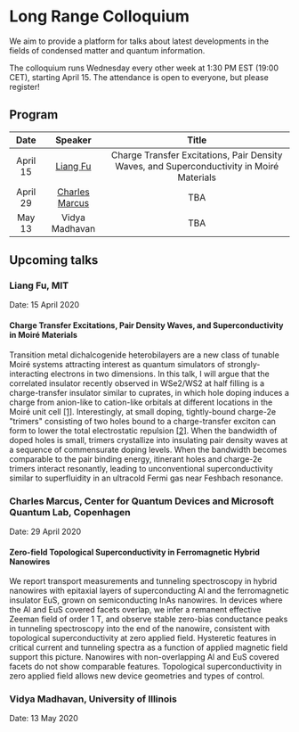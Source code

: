 # Long Range Colloquium

We aim to provide a platform for talks about latest developments in the fields of condensed matter and quantum information.

The colloquium runs Wednesday every other week at 1:30 PM EST (19:00 CET), starting April 15.
The attendance is open to everyone, but please register!

## Program

|   Date   |     Speaker    | Title |
|:--------:|:--------------:|:-----:|
| April 15 | [Liang Fu](#liang-fu-mit) | Charge Transfer Excitations, Pair Density Waves, and Superconductivity in Moiré Materials |
| April 29 | [Charles Marcus](#charles-marcus-center-for-quantum-devices-and-microsoft-quantum-lab-copenhagen) |  TBA  |
|  May 13  | Vidya Madhavan |  TBA  |

## Upcoming talks

### Liang Fu, MIT

Date: 15 April 2020

#### Charge Transfer Excitations, Pair Density Waves, and Superconductivity in Moiré Materials

Transition metal dichalcogenide heterobilayers are a new class of tunable Moiré systems attracting interest as quantum simulators of strongly-interacting electrons in two dimensions. In this talk, I will argue that the correlated insulator recently observed in WSe2/WS2 at half filling is a charge-transfer insulator similar to cuprates, in which hole doping induces a charge from anion-like to cation-like orbitals at different locations in the Moiré unit cell [[1]](https://arxiv.org/abs/1910.14061 "Y. Zhang, N. Yuan and L. Fu, arXiv:1910.14061"). Interestingly, at small doping, tightly-bound charge-2e "trimers" consisting of two holes bound to a charge-transfer exciton can form to lower the total electrostatic repulsion [[2]](https://arxiv.org/abs/2003.13690 "K. Slagle and L. Fu, arXiv:2003.13690"). When the bandwidth of doped holes is small, trimers crystallize into insulating pair density waves at a sequence of commensurate doping levels. When the bandwidth becomes comparable to the pair binding energy, itinerant holes and charge-2e trimers interact resonantly, leading to unconventional superconductivity similar to superfluidity in an ultracold Fermi gas near Feshbach resonance.

### Charles Marcus, Center for Quantum Devices and Microsoft Quantum Lab, Copenhagen

Date: 29 April 2020

#### Zero-field Topological Superconductivity in Ferromagnetic Hybrid Nanowires

We report transport measurements and tunneling spectroscopy in hybrid nanowires with epitaxial layers of superconducting Al and the ferromagnetic insulator EuS, grown on semiconducting InAs nanowires. In devices where the Al and EuS covered facets overlap, we infer a remanent effective Zeeman field of order 1 T, and observe stable zero-bias conductance peaks in tunneling spectroscopy into the end of the nanowire, consistent with topological superconductivity at zero applied field. Hysteretic features in critical current and tunneling spectra as a function of applied magnetic field support this picture. Nanowires with non-overlapping Al and EuS covered facets do not show comparable features. Topological superconductivity in zero applied field allows new device geometries and types of control.

### Vidya Madhavan, University of Illinois

Date: 13 May 2020
